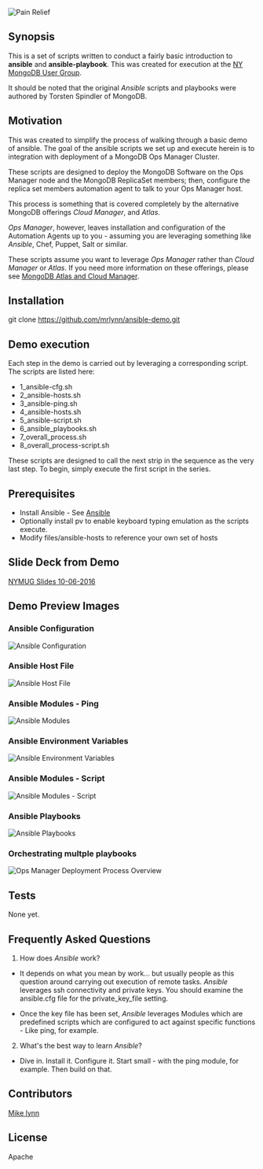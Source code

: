 ![Pain Relief](/images/ops-ans-medicine.png "Ops Manager Pain Relief with Ansible")
## Synopsis

This is a set of scripts written to conduct a fairly basic introduction to **ansible** and **ansible-playbook**. This was created for execution at the [NY MongoDB User Group](http://www.meetup.com/New-York-MongoDB-User-Group/).

It should be noted that the original *Ansible* scripts and playbooks were authored by Torsten Spindler of MongoDB.

## Motivation

This was created to simplify the process of walking through a basic demo of ansible.  The goal of the ansible scripts we set up and execute herein is to integration with deployment of a MongoDB Ops Manager Cluster.

These scripts are designed to deploy the MongoDB Software on the Ops Manager node and the MongoDB ReplicaSet members; then, configure the replica set members automation agent to talk to your Ops Manager host.

This process is something that is covered completely by the alternative MongoDB offerings *Cloud Manager*, and *Atlas*.

*Ops Manager*, however, leaves installation and configuration of the Automation Agents up to you - assuming you are leveraging something like *Ansible*, Chef, Puppet, Salt or similar.

These scripts assume you want to leverage *Ops Manager* rather than *Cloud Manager* or *Atlas*.  If you need more information on these offerings, please see [MongoDB Atlas and Cloud Manager](http://www.mongodb.com/cloud/).

## Installation

git clone https://github.com/mrlynn/ansible-demo.git

## Demo execution

Each step in the demo is carried out by leveraging a corresponding script.  The scripts are listed here:

- 1_ansible-cfg.sh
- 2_ansible-hosts.sh
- 3_ansible-ping.sh
- 4_ansible-hosts.sh
- 5_ansible-script.sh
- 6_ansible_playbooks.sh
- 7_overall_process.sh
- 8_overall_process-script.sh

These scripts are designed to call the next strip in the sequence as the very last step.  To begin, simply execute the first script in the series.

## Prerequisites

- Install Ansible - See [Ansible](https://github.com/ansible/ansible)
- Optionally install pv to enable keyboard typing emulation as the scripts execute.
- Modify files/ansible-hosts to reference your own set of hosts

## Slide Deck from Demo

[NYMUG Slides 10-06-2016](/slides/Ansible-Ops-Manager.pdf)

## Demo Preview Images

### Ansible Configuration

![Ansible Configuration](/images/1-ansible-demo.gif?raw=true "Ansible Demo Walkthrough #1")

### Ansible Host File

![Ansible Host File](/images/2-ansible-demo.gif?raw=true "Ansible Demo Walkthrough #2")

### Ansible Modules - Ping

![Ansible Modules](/images/3-ansible-demo.gif?raw=true "Ansible Demo Walkthrough #3")

### Ansible Environment Variables

![Ansible Environment Variables](/images/4-ansible-demo.gif?raw=true "Ansible Demo Walkthrough #4")

### Ansible Modules - Script

![Ansible Modules - Script](/images/5-ansible-demo.gif?raw=true "Ansible Demo Walkthrough #5")

### Ansible Playbooks

![Ansible Playbooks](/images/6-ansible-demo.gif?raw=true "Ansible Demo Walkthrough #6")

### Orchestrating multple playbooks

![Ops Manager Deployment Process Overview](/images/7-ansible-demo.gif?raw=true "Ansible Demo Walkthrough #7")

## Tests

None yet.

## Frequently Asked Questions

1. How does *Ansible* work?
 - It depends on what you mean by work... but usually people as this question around carrying out execution of remote tasks.  *Ansible* leverages ssh connectivity and private keys.  You should examine the ansible.cfg file for the private_key_file setting.

 - Once the key file has been set, *Ansible* leverages Modules which are predefined scripts which are configured to act against specific functions - Like ping, for example.

2. What's the best way to learn *Ansible*?

 - Dive in.  Install it.  Configure it.  Start small - with the ping module, for example.  Then build on that.

## Contributors

[Mike lynn](mailto:merlynn@gmail.com)

## License

Apache
